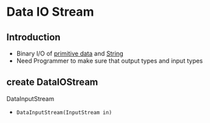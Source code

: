 # Data IO Stream

## Introduction

- Binary I/O of [primitive data](java-primitives-type.md) and [String](java-string.md)
- Need Programmer to make sure that output types and input types

## create DataIOStream

DataInputStream

- `DataInputStream(InputStream in)`
